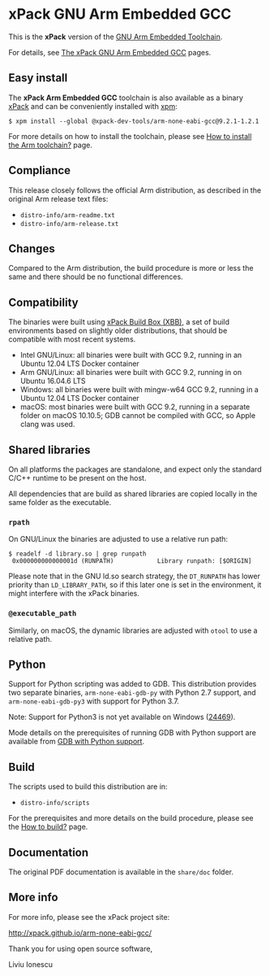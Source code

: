 # xPack GNU Arm Embedded GCC

This is the **xPack** version of the
[GNU Arm Embedded Toolchain](https://developer.arm.com/open-source/gnu-toolchain/gnu-rm).

For details, see
[The xPack GNU Arm Embedded GCC](https://xpack.github.io/arm-none-eabi-gcc/) pages.

## Easy install

The **xPack Arm Embedded GCC** toolchain is also available as a
binary [xPack](https://www.npmjs.com/package/@xpack-dev-tools/arm-none-eabi-gcc)
and can be conveniently installed with [xpm](https://www.npmjs.com/package/xpm):

```console
$ xpm install --global @xpack-dev-tools/arm-none-eabi-gcc@9.2.1-1.2.1
```

For more details on how to install the toolchain, please see
[How to install the Arm toolchain?](http://xpack.github.io/arm-none-eabi-gcc/install/) page.

## Compliance

This release closely follows the official Arm distribution, as described
in the original Arm release text files:

- `distro-info/arm-readme.txt`
- `distro-info/arm-release.txt`

## Changes

Compared to the Arm distribution, the build procedure is more or less the
same and there should be no functional differences.

## Compatibility

The binaries were built using
[xPack Build Box (XBB)](https://github.com/xpack/xpack-build-box), a set
of build environments based on slightly older distributions, that should be
compatible with most recent systems.

- Intel GNU/Linux: all binaries were built with GCC 9.2, running in an
  Ubuntu 12.04 LTS Docker container
- Arm GNU/Linux: all binaries were built with GCC 9.2, running in on Ubuntu
  16.04.6 LTS
- Windows: all binaries were built with mingw-w64 GCC 9.2, running in a
  Ubuntu 12.04 LTS Docker container
- macOS: most binaries were built with GCC 9.2, running in a separate
  folder on macOS 10.10.5; GDB cannot be compiled with GCC, so Apple
  clang was used.

## Shared libraries

On all platforms the packages are standalone, and expect only the standard
C/C++ runtime to be present on the host.

All dependencies that are build as shared libraries are copied locally in the
same folder as the executable.

### `rpath`

On GNU/Linux the binaries are adjusted to use a relative run path:

```console
$ readelf -d library.so | grep runpath
 0x000000000000001d (RUNPATH)            Library runpath: [$ORIGIN]
```

Please note that in the GNU ld.so search strategy, the `DT_RUNPATH` has
lower priority than `LD_LIBRARY_PATH`, so if this later one is set
in the environment, it might interfere with the xPack binaries.

### `@executable_path`

Similarly, on macOS, the dynamic libraries are adjusted with `otool` to use a
relative path.

## Python

Support for Python scripting was added to GDB. This distribution provides
two separate binaries,
`arm-none-eabi-gdb-py` with Python 2.7 support, and `arm-none-eabi-gdb-py3` with
support for Python 3.7.

Note: Support for Python3 is not yet available on Windows 
([24469](https://sourceware.org/bugzilla/show_bug.cgi?id=24469)).

Mode details on the prerequisites of running GDB with Python support are
available from
[GDB with Python support](https://xpack.github.io/arm-none-eabi-gcc/python/).

## Build

The scripts used to build this distribution are in:

- `distro-info/scripts`

For the prerequisites and more details on the build procedure, please see the
[How to build?](https://github.com/xpack-dev-tools/arm-none-eabi-gcc-xpack/blob/xpack/README-BUILD.md) page.

## Documentation

The original PDF documentation is available in the `share/doc` folder.

## More info

For more info, please see the xPack project site:

  http://xpack.github.io/arm-none-eabi-gcc/

Thank you for using open source software,

Liviu Ionescu
